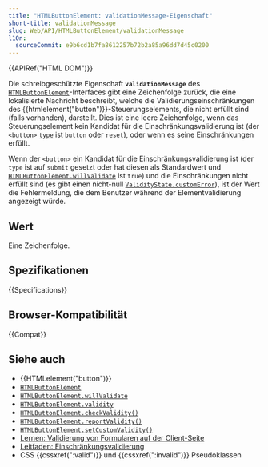 ```yaml
---
title: "HTMLButtonElement: validationMessage-Eigenschaft"
short-title: validationMessage
slug: Web/API/HTMLButtonElement/validationMessage
l10n:
  sourceCommit: e9b6cd1b7fa8612257b72b2a85a96dd7d45c0200
---
```


{{APIRef("HTML DOM")}}

Die schreibgeschützte Eigenschaft **`validationMessage`** des [`HTMLButtonElement`](/de/docs/Web/API/HTMLButtonElement)-Interfaces gibt eine Zeichenfolge zurück, die eine lokalisierte Nachricht beschreibt, welche die Validierungseinschränkungen des {{htmlelement("button")}}-Steuerungselements, die nicht erfüllt sind (falls vorhanden), darstellt. Dies ist eine leere Zeichenfolge, wenn das Steuerungselement kein Kandidat für die Einschränkungsvalidierung ist (der `<button>` [`type`](/de/docs/Web/HTML/Reference/Elements/button#type) ist `button` oder `reset`), oder wenn es seine Einschränkungen erfüllt.

Wenn der `<button>` ein Kandidat für die Einschränkungsvalidierung ist (der `type` ist auf `submit` gesetzt oder hat diesen als Standardwert und [`HTMLButtonElement.willValidate`](/de/docs/Web/API/HTMLButtonElement/willValidate) ist `true`) und die Einschränkungen nicht erfüllt sind (es gibt einen nicht-null [`ValidityState.customError`](/de/docs/Web/API/ValidityState/customError)), ist der Wert die Fehlermeldung, die dem Benutzer während der Elementvalidierung angezeigt würde.

## Wert

Eine Zeichenfolge.

## Spezifikationen

{{Specifications}}

## Browser-Kompatibilität

{{Compat}}

## Siehe auch

- {{HTMLelement("button")}}
- [`HTMLButtonElement`](/de/docs/Web/API/HTMLButtonElement)
- [`HTMLButtonElement.willValidate`](/de/docs/Web/API/HTMLButtonElement/willValidate)
- [`HTMLButtonElement.validity`](/de/docs/Web/API/HTMLButtonElement/validity)
- [`HTMLButtonElement.checkValidity()`](/de/docs/Web/API/HTMLButtonElement/checkValidity)
- [`HTMLButtonElement.reportValidity()`](/de/docs/Web/API/HTMLButtonElement/reportValidity)
- [`HTMLButtonElement.setCustomValidity()`](/de/docs/Web/API/HTMLButtonElement/setCustomValidity)
- [Lernen: Validierung von Formularen auf der Client-Seite](/de/docs/Learn_web_development/Extensions/Forms/Form_validation)
- [Leitfaden: Einschränkungsvalidierung](/de/docs/Web/HTML/Guides/Constraint_validation)
- CSS {{cssxref(":valid")}} und {{cssxref(":invalid")}} Pseudoklassen
